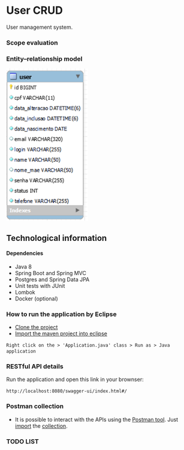 # User CRUD
User management system.

### Scope evaluation

### Entity–relationship model
![image-1.png](https://github.com/JArnaldo88/ferreira-costa-selecao-crud-user/blob/main/backend/documentation/image-1.png)


## Technological information

#### Dependencies
* Java 8
* Spring Boot and Spring MVC
* Postgres and Spring Data JPA
* Unit tests with JUnit
* Lombok
* Docker (optional)



### How to run the application by Eclipse
* [Clone the project](https://github.com/JArnaldo88/ferreira-costa-selecao-crud-user.git)
* [Import the maven project into eclipse](https://www.lagomframework.com/documentation/1.6.x/java/EclipseMavenInt.html)
```
Right click on the > 'Application.java' class > Run as > Java application
```

### RESTful API details
Run the application and open this link in your brownser:
```
http://localhost:8080/swagger-ui/index.html#/
```

### Postman collection
* It is possible to interact with the APIs using the [Postman tool](https://www.postman.com/). Just [import](https://kb.datamotion.com/?ht_kb=postman-instructions-for-exporting-and-importing) the [collection](https://github.com/JArnaldo88/ferreira-costa-selecao-crud-user/blob/main/backend/documentation/Ferreira%20costa.postman_collection.json).

### TODO LIST
